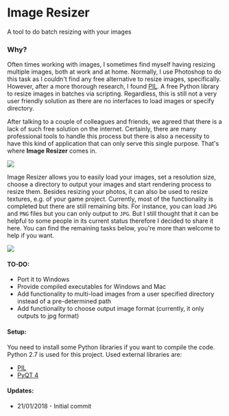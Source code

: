 # Image Resizer
A tool to do batch resizing with your images

### Why?

Often times working with images, I sometimes find myself having resizing multiple images, both at work and at home. Normally, I use Photoshop to do this task as I couldn't find any free alternative to resize images, specifically. However, after a more thorough research, I found [PIL](http://www.pythonware.com/products/pil/). A free Python library to resize images in batches via scripting. Regardless, this is still not a very user friendly solution as there are no interfaces to load images or specify directory. 

After talking to a couple of colleagues and friends, we agreed that there is a lack of such free solution on the internet. Certainly, there are many professional tools to handle this process but there is also a necessity to have this kind of application that can only serve this single purpose. That's where **Image Resizer** comes in.

![](https://github.com/kemalakay/bakemanager/blob/master/README/ImageResizing.gif)

Image Resizer allows you to easily load your images, set a resolution size, choose a directory to output your images and start rendering process to resize them. Besides resizing your photos, it can also be used to resize textures, e.g. of your game project. Currently, most of the functionality is completed but there are still remaining bits. For instance, you can load `JPG` and `PNG` files but you can only output to `JPG`. But I still thought that it can be helpful to some people in its current status therefore I decided to share it here. You can find the remaining tasks below, you're more than welcome to help if you want.

![](https://github.com/kemalakay/bakemanager/blob/master/README/SetResolution.jpg)

#### TO-DO:
* Port it to Windows
* Provide compiled executables for Windows and Mac
* Add functionality to multi-load images from a user specified directory instead of a pre-determined path
* Add functionality to choose output image format (currently, it only outputs to jpg format)

#### Setup:
You need to install some Python libraries if you want to compile the code. Python 2.7 is used for this project.
Used external libraries are:

* [PIL](http://www.pythonware.com/products/pil/)
* [PyQT 4](https://pypi.python.org/pypi/PyQt4)

#### Updates: 
* 21/01/2018 - Initial commit




